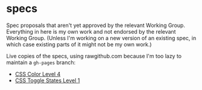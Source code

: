 specs
=====

Spec proposals that aren't yet approved by the relevant Working Group.  Everything in here is my own work and not endorsed by the relevant Working Group.  (Unless I'm working on a new version of an existing spec, in which case existing parts of it might not be my own work.) 

Live copies of the specs, using rawgithub.com because I'm too lazy to maintain a `gh-pages` branch:

* [CSS Color Level 4](http://rawgithub.com/tabatkins/specs/master/css-color/Overview.html)
* [CSS Toggle States Level 1](http://rawgithub.com/tabatkins/specs/master/css-toggle-states/Overview.html)